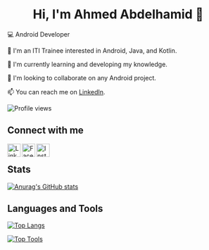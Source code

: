  <div align="center">
  <h1>Hi, I'm Ahmed Abdelhamid 👋</h1>
</div>

💻 Android Developer 

🌱 I'm an ITI Trainee interested in Android, Java, and Kotlin.

🌱 I'm currently learning and developing my knowledge.

💞️ I'm looking to collaborate on any Android project.

📫 You can reach me on [LinkedIn](https://www.linkedin.com/in/ahmed-aabdelhamid/).

   ![Profile views](https://gpvc.arturio.dev/ahmedabdelhamid399)
   
   ## Connect with me

[<img align="left" alt="LinkedIn" width="30px" src="https://www.vectorlogo.zone/logos/linkedin/linkedin-icon.svg" />](https://www.linkedin.com/in/ahmed-aabdelhamid/)
[<img align="left" alt="Facebook" width="30px" src="https://www.vectorlogo.zone/logos/facebook/facebook-icon.svg" />](https://www.facebook.com/Ahmdaabdelhamid)
[<img align="left" alt="Instagram" width="30px" src="https://www.vectorlogo.zone/logos/instagram/instagram-icon.svg" />](https://www.instagram.com/ahmdaabdelhamid/)<br>

 ## Stats 

[![Anurag's GitHub stats](https://github-readme-stats.vercel.app/api?username=ahmedabdelhamid399&theme=radical)](https://github.com/anuraghazra/github-readme-stats)

## Languages and Tools

[![Top Langs](https://github-readme-stats.vercel.app/api/top-langs/?username=ahmedabdelhamid399&layout=compact)](https://github.com/anuraghazra/github-readme-stats)

[![Top Tools](https://github-readme-stats.vercel.app/api/top-langs/?username=ahmedabdelhamid399&layout=compact&hide=html,css)](https://github.com/anuraghazra/github-readme-stats)

